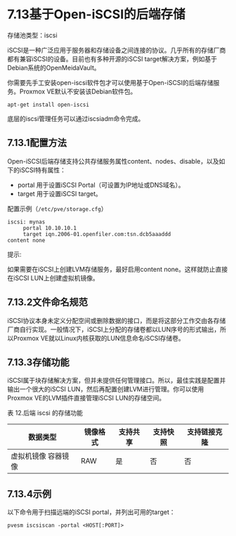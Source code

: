 # 7.13基于Open-iSCSI的后端存储

存储池类型：iscsi

iSCSI是一种广泛应用于服务器和存储设备之间连接的协议。几乎所有的存储厂商都有兼容iSCSI的设备。目前也有多种开源的iSCSI target解决方案，例如基于Debian系统的OpenMeidaVault。

你需要先手工安装open-iscsi软件包才可以使用基于Open-iSCSI的后端存储服务。Proxmox VE默认不安装该Debian软件包。
```
apt-get install open-iscsi
```

底层的iscsi管理任务可以通过iscsiadm命令完成。

## 7.13.1配置方法

Open-iSCSI后端存储支持公共存储服务属性content、nodes、disable，以及如下的iSCSI特有属性：

- portal
用于设置iSCSI Portal（可设置为IP地址或DNS域名）。
- target
用于设置iSCSI target。

配置示例（`/etc/pve/storage.cfg`）

```
iscsi: mynas
     portal 10.10.10.1
     target iqn.2006-01.openfiler.com:tsn.dcb5aaaddd
content none
```


提示:

如果需要在iSCSI上创建LVM存储服务，最好启用content none。这样就防止直接在iSCSI LUN上创建虚拟机镜像。

## 7.13.2文件命名规范

iSCSI协议本身未定义分配空间或删除数据的接口，而是将这部分工作交由各存储厂商自行实现。一般情况下，iSCSI上分配的存储卷都以LUN序号的形式输出，所以Proxmox VE就以Linux内核获取的LUN信息命名iSCSI存储卷。


## 7.13.3存储功能
iSCSI属于块存储解决方案，但并未提供任何管理接口。所以，最佳实践是配置并输出一个很大的iSCSI LUN，然后再配置创建LVM进行管理。你可以使用Proxmox VE的LVM插件直接管理iSCSI LUN的存储空间。

表 12.后端 iscsi 的存储功能

|数据类型 |镜像格式 |支持共享| 支持快照 |支持链接克隆|
|-----|-----|-----|----|-----|
|虚拟机镜像 容器镜像 |RAW |是|否|否|

## 7.13.4示例	

以下命令用于扫描远端的iSCSI portal，并列出可用的target：

```
pvesm iscsiscan -portal <HOST[:PORT]>
```
